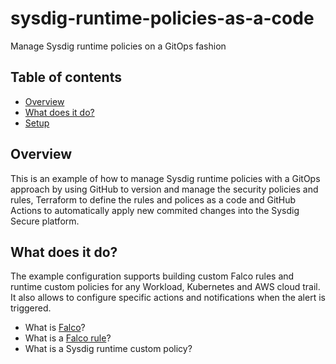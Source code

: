 # sysdig-runtime-policies-as-a-code
Manage Sysdig runtime policies on a GitOps fashion

## Table of contents
* [Overview](#overview)
* [What does it do?](#what-does-it-do?)
* [Setup](#setup)


## Overview
This is an example of how to manage Sysdig runtime policies with a GitOps approach by using GitHub to version and manage the security policies and rules, Terraform to define the rules and polices as a code and GitHub Actions to automatically apply new commited changes into the Sysdig Secure platform.

## What does it do?
The example configuration supports building custom Falco rules and runtime custom policies for any Workload, Kubernetes and AWS cloud trail. It also allows to configure specific actions and notifications when the alert is triggered.
- What is [Falco]?
- What is a [Falco rule]?
- What is a Sysdig runtime custom policy?



[Falco]: (https://falco.org)
[Falco rule]: (https://falco.org/docs/rules/)
